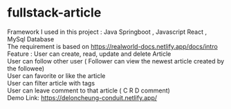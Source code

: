 # fullstack-article

Framework I used in this project : Java Springboot , Javascript React , MySql Database
<br>
The requirement is based on https://realworld-docs.netlify.app/docs/intro
<br>
Feature : User can create, read, update and delete Article
<br>
          User can follow other user ( Follower can view the newest article created by the followee)
<br>
          User can favorite or like the article
<br>
          User can filter article with tags
<br>
          User can leave comment to that article ( C R D comment)
<br>
Demo Link: https://deloncheung-conduit.netlify.app/
<br>

